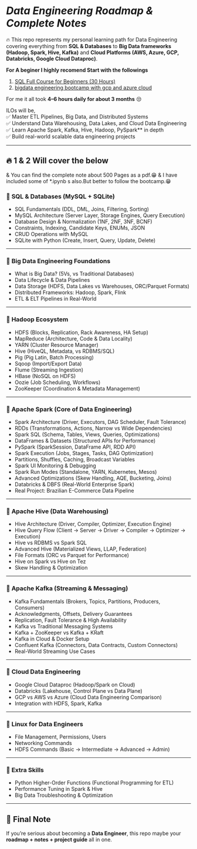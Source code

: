 
# *Data Engineering Roadmap & Complete Notes*

🔥 This repo represents my personal learning path for Data Engineering covering everything from **SQL & Databases** to **Big Data frameworks (Hadoop, Spark, Hive, Kafka)** and **Cloud Platforms (AWS, Azure, GCP, Databricks, Google Cloud Dataproc)**.

**For A beginer I highly recomend Start with the followings**
1.  [SQL Full Course for Beginners (30 Hours)](https://www.youtube.com/watch?v=SSKVgrwhzus)
2.  [bigdata engineering bootcamp with gcp and azure cloud](https://www.udemy.com/course/big-data-engineering-bootcamp-with-gcp-and-azure-cloud)

For me it all took  **4–6 hours daily for about 3 months** 😒

ILOs will be, <br>
✅ Master ETL Pipelines, Big Data, and Distributed Systems <br>
✅ Understand Data Warehousing, Data Lakes, and Cloud Data Engineering <br>
✅ Learn Apache Spark, Kafka, Hive, Hadoop, PySpark** in depth<br>
✅ Build real-world scalable data engineering projects<br>


---
🔥 **1 & 2 Will cover the below**
---
& You can find the complete note about 500 Pages as a pdf.😁
& I have included some of *.ipynb s also.But better to follow the bootcamp.😁

### 🔹 **SQL & Databases (MySQL + SQLite)**

* SQL Fundamentals (DDL, DML, Joins, Filtering, Sorting)
* MySQL Architecture (Server Layer, Storage Engines, Query Execution)
* Database Design & Normalization (1NF, 2NF, 3NF, BCNF)
* Constraints, Indexing, Candidate Keys, ENUMs, JSON
* CRUD Operations with MySQL
* SQLite with Python (Create, Insert, Query, Update, Delete)

---

### 🔹 **Big Data Engineering Foundations**

* What is Big Data? (5Vs, vs Traditional Databases)
* Data Lifecycle & Data Pipelines
* Data Storage (HDFS, Data Lakes vs Warehouses, ORC/Parquet Formats)
* Distributed Frameworks: Hadoop, Spark, Flink
* ETL & ELT Pipelines in Real-World

---

### 🔹 **Hadoop Ecosystem**

* HDFS (Blocks, Replication, Rack Awareness, HA Setup)
* MapReduce (Architecture, Code & Data Locality)
* YARN (Cluster Resource Manager)
* Hive (HiveQL, Metadata, vs RDBMS/SQL)
* Pig (Pig Latin, Batch Processing)
* Sqoop (Import/Export Data)
* Flume (Streaming Ingestion)
* HBase (NoSQL on HDFS)
* Oozie (Job Scheduling, Workflows)
* ZooKeeper (Coordination & Metadata Management)

---

### 🔹 **Apache Spark (Core of Data Engineering)**

* Spark Architecture (Driver, Executors, DAG Scheduler, Fault Tolerance)
* RDDs (Transformations, Actions, Narrow vs Wide Dependencies)
* Spark SQL (Schema, Tables, Views, Queries, Optimizations)
* DataFrames & Datasets (Structured APIs for Performance)
* PySpark (SparkSession, DataFrame API, RDD API)
* Spark Execution (Jobs, Stages, Tasks, DAG Optimization)
* Partitions, Shuffles, Caching, Broadcast Variables
* Spark UI Monitoring & Debugging
* Spark Run Modes (Standalone, YARN, Kubernetes, Mesos)
* Advanced Optimizations (Skew Handling, AQE, Bucketing, Joins)
* Databricks & DBFS (Real-World Enterprise Spark)
* Real Project: Brazilian E-Commerce Data Pipeline

---

### 🔹 **Apache Hive (Data Warehousing)**

* Hive Architecture (Driver, Compiler, Optimizer, Execution Engine)
* Hive Query Flow (Client → Server → Driver → Compiler → Optimizer → Execution)
* Hive vs RDBMS vs Spark SQL
* Advanced Hive (Materialized Views, LLAP, Federation)
* File Formats (ORC vs Parquet for Performance)
* Hive on Spark vs Hive on Tez
* Skew Handling & Optimization

---

### 🔹 **Apache Kafka (Streaming & Messaging)**

* Kafka Fundamentals (Brokers, Topics, Partitions, Producers, Consumers)
* Acknowledgments, Offsets, Delivery Guarantees
* Replication, Fault Tolerance & High Availability
* Kafka vs Traditional Messaging Systems
* Kafka + ZooKeeper vs Kafka + KRaft
* Kafka in Cloud & Docker Setup
* Confluent Kafka (Connectors, Data Contracts, Custom Connectors)
* Real-World Streaming Use Cases

---

### 🔹 **Cloud Data Engineering**

* Google Cloud Dataproc (Hadoop/Spark on Cloud)
* Databricks (Lakehouse, Control Plane vs Data Plane)
* GCP vs AWS vs Azure (Cloud Data Engineering Comparison)
* Integration with HDFS, Spark, Kafka

---

### 🔹 **Linux for Data Engineers**

* File Management, Permissions, Users
* Networking Commands
* HDFS Commands (Basic → Intermediate → Advanced → Admin)

---

### 🔹 **Extra Skills**

* Python Higher-Order Functions (Functional Programming for ETL)
* Performance Tuning in Spark & Hive
* Big Data Troubleshooting & Optimization

---



## 🚀 Final Note

If you’re serious about becoming a **Data Engineer**, this repo maybe your **roadmap + notes + project guide** all in one.
